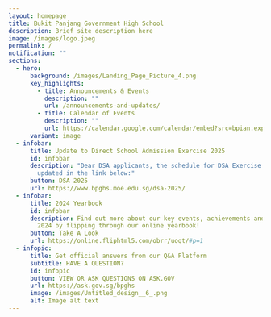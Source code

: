```yaml
---
layout: homepage
title: Bukit Panjang Government High School
description: Brief site description here
image: /images/logo.jpeg
permalink: /
notification: ""
sections:
  - hero:
      background: /images/Landing_Page_Picture_4.png
      key_highlights:
        - title: Announcements & Events
          description: ""
          url: /announcements-and-updates/
        - title: Calendar of Events
          description: ""
          url: https://calendar.google.com/calendar/embed?src=bpian.experience%40gmail.com&ctz=Asia%2FSingapore
      variant: image
  - infobar:
      title: Update to Direct School Admission Exercise 2025
      id: infobar
      description: "Dear DSA applicants, the schedule for DSA Exercise 2025 has been
        updated in the link below:"
      button: DSA 2025
      url: https://www.bpghs.moe.edu.sg/dsa-2025/
  - infobar:
      title: 2024 Yearbook
      id: infobar
      description: Find out more about our key events, achievements and milestones in
        2024 by flipping through our online yearbook!
      button: Take A Look
      url: https://online.fliphtml5.com/obrr/uoqt/#p=1
  - infopic:
      title: Get official answers from our Q&A Platform
      subtitle: HAVE A QUESTION?
      id: infopic
      button: VIEW OR ASK QUESTIONS ON ASK.GOV
      url: https://ask.gov.sg/bpghs
      image: /images/Untitled_design__6_.png
      alt: Image alt text
---
```

